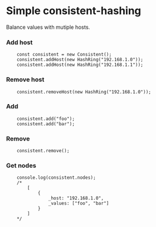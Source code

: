 # Simple consistent-hashing

Balance values with mutiple hosts.

### Add host
```node
    const consistent = new Consistent();
    consistent.addHost(new HashRing("192.168.1.0"));
    consistent.addHost(new HashRing("192.168.1.1"));
```
### Remove host
```node
    consistent.removeHost(new HashRing("192.168.1.0"));
```

### Add
```node
    consistent.add("foo");
    consistent.add("bar");
```

### Remove
```node
    consistent.remove();
```

### Get nodes
```node
    console.log(consistent.nodes);
    /*
        [
            {
                _host: "192.168.1.0",
                _values: ["foo", "bar"]
            }
        ]
    */
```